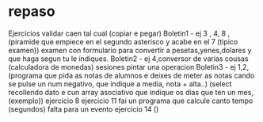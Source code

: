 # repaso

 Ejercicios validar caen tal cual (copiar e pegar) 
 Boletin1 - ej 3 , 4, 8 , (piramide que empiece en el segundo asterisco y acabe en el 7 (tipico examen))
 examen con formulario para convertir a pesetas,yenes,dolares y que haga segun tu le indiques.
 Boletin2 - ej 4,conversor de varias cousas (calculadora de monedas)
 sesiones pintar una operacion
 Boletin3 - ej 1,2, (programa que pida as notas de alumnos e deixes de meter as notas cando se pulse un num negativo, que indique a media, nota + alta..)
  (select recollendo dato e cun array asociativo que indique os dias que ten un mes, (exemplo))
  ejercicio 8
  ejercicio 11
  fai un programa que calcule canto tempo  (segundos) falta para un evento
  ejercicio 14 ()
